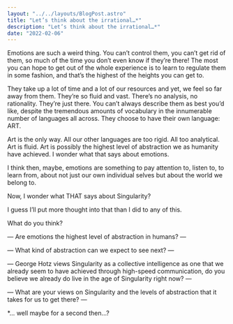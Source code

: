 ```yaml
---
layout: "../../layouts/BlogPost.astro"
title: "Let’s think about the irrational…*"
description: "Let’s think about the irrational…*"
date: "2022-02-06"
---
```


Emotions are such a weird thing. You can’t control them, you can’t get rid of them, so much of the time you don’t even know if they’re there! The most you can hope to get out of the whole experience is to learn to regulate them in some fashion, and that’s the highest of the heights you can get to.

They take up a lot of time and a lot of our resources and yet, we feel so far away from them. They’re so fluid and vast. There’s no analysis, no rationality. They’re just there. You can’t always describe them as best you’d like, despite the tremendous amounts of vocabulary in the innumerable number of languages all across. They choose to have their own language: ART.

Art is the only way. All our other languages are too rigid. All too analytical. Art is fluid. Art is possibly the highest level of abstraction we as humanity have achieved. I wonder what that says about emotions.

I think then, maybe, emotions are something to pay attention to, listen to, to learn from, about not just our own individual selves but about the world we belong to.

Now, I wonder what THAT says about Singularity?

I guess I’ll put more thought into that than I did to any of this.

What do you think?

— Are emotions the highest level of abstraction in humans? —

— What kind of abstraction can we expect to see next? —

— George Hotz views Singularity as a collective intelligence as one that we already seem to have achieved through high-speed communication, do you believe we already do live in the age of Singularity right now? —

— What are your views on Singularity and the levels of abstraction that it takes for us to get there? —

\*… well maybe for a second then…?

